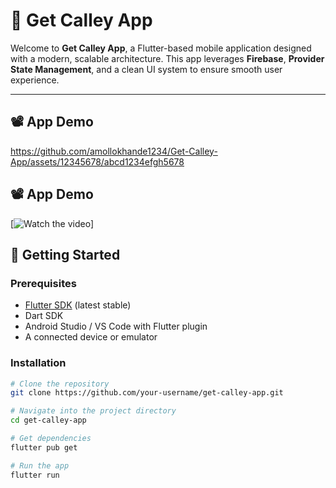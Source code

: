 # 📱 Get Calley App

Welcome to **Get Calley App**, a Flutter-based mobile application designed with a modern, scalable architecture. This app leverages **Firebase**, **Provider State Management**, and a clean UI system to ensure smooth user experience.  

---


## 📽️ App Demo
https://github.com/amollokhande1234/Get-Calley-App/assets/12345678/abcd1234efgh5678

## 📽️ App Demo

[![Watch the video](https://drive.google.com/file/d/1AtutkbRNkqHhdTkKr4pQ-Jm-dG-3FebP/view?usp=sharing)]

## 🚀 Getting Started

### Prerequisites
- [Flutter SDK](https://flutter.dev/docs/get-started/install) (latest stable)  
- Dart SDK  
- Android Studio / VS Code with Flutter plugin  
- A connected device or emulator  

### Installation

```bash
# Clone the repository
git clone https://github.com/your-username/get-calley-app.git

# Navigate into the project directory
cd get-calley-app

# Get dependencies
flutter pub get

# Run the app
flutter run

